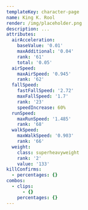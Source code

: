 ```yaml
---
templateKey: character-page
name: King K. Rool
render: /img/placeholder.png
description: ...
attributes:
  airAcceleration:
    baseValue: '0.01'
    maxAdditional: '0.04'
    rank: '61'
    total: '0.05'
  airSpeed:
    maxAirSpeed: '0.945'
    rank: '62'
  fallSpeed:
    fastFallSpeed: '2.72'
    maxFallSpeed: '1.7'
    rank: '23'
    speedIncrease: 60%
  runSpeed:
    maxRunSpeed: '1.485'
    rank: '68'
  walkSpeed:
    maxWalkSpeed: '0.903'
    rank: '66'
  weight:
    class: superheavyweight
    rank: '2'
    value: '133'
killConfirms:
  - percentages: {}
combos:
  - clips:
      - {}
    percentages: {}
---
```


